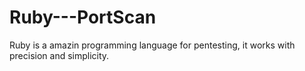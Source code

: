 # Ruby---PortScan
Ruby is a amazin programming language for pentesting, it works with precision and simplicity.
